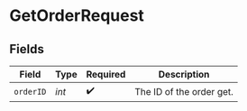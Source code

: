 # GetOrderRequest


## Fields

| Field                    | Type                     | Required                 | Description              |
| ------------------------ | ------------------------ | ------------------------ | ------------------------ |
| `orderID`                | *int*                    | :heavy_check_mark:       | The ID of the order get. |